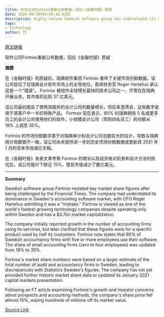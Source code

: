 ```yaml
---
title: 软件公司Fortnox重新公布数据，回应《金融时报》质疑
date: 2024-06-20T04:00:16.818Z
description: Highly-valued Swedish software group has underplayed its market dominance
tags: 
- technology
author: ft
---
```


[原文链接](https://ft.com/content/5a71be9c-0357-4697-af4b-9992923bc17f)

软件公司Fortnox重新公布数据，回应《金融时报》质疑

**摘要**

在《金融时报》的质疑后，瑞典软件集团 *Fortnox* 重申了关键市场份额数据。该公司低估了在瑞典会计软件市场上的主导地位，首席财务官 Roger Hartelius 承认这是一个“错误”。 Fortnox 被视作全球增长最快的技术公司之一，尽管仅在瑞典开展业务，其市值却达到 37 亿美元。

该公司最初报告了使用其服务的会计公司的数量增长，但后来澄清说，这些数字是用于其客户中一半的特殊产品。 Fortnox 现在表示，80% 的瑞典拥有 5 名或更多员工的会计公司使用他们的软件。小规模会计公司（零到四名员工）的份额从 18% 上调至 35%。

Fortnox 的市场份额数字基于对瑞典审计和会计公司总数较大的估计，导致与瑞典统计局数据不一致。该公司尚未提供进一步的历史市场份额数据或更新其 2021 年 1 月的资本市场演示文稿。

在《金融时报》发表文章考察 Fortnox 的增长以及投资者对前景和会计方法的担忧后，该公司股价下跌近 15%，使其市值减少了数亿美元。

---

 **Summary**

Swedish software group *Fortnox* restated key market share figures after being challenged by the Financial Times. The company had understated its dominance in Sweden's accounting software market, with CFO Roger Hartelius admitting it was a "mistake." Fortnox is viewed as one of the world's fastest-growing technology companies despite operating only within Sweden and has a $3.7bn market capitalization.

The company initially reported growth in the number of accounting firms using its services, but later clarified that these figures were for a specific product used by half its customers. Fortnox now states that 80% of Swedish accountancy firms with five or more employees use their software. The share of small accounting firms (zero to four employees) was updated from 18% to 35%.

Fortnox's market share numbers were based on a larger estimate of the total number of audit and accountancy firms in Sweden, leading to discrepancies with Statistics Sweden's figures. The company has not yet provided further historic market share data or updated its January 2021 capital markets presentation.

Following an FT article examining Fortnox's growth and investor concerns about prospects and accounting methods, the company's share price fell almost 15%, wiping hundreds of millions off its market value.

[Source Link](https://ft.com/content/5a71be9c-0357-4697-af4b-9992923bc17f)

